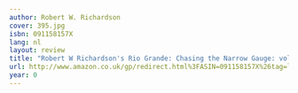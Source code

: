 ```yaml
---
author: Robert W. Richardson
cover: 395.jpg
isbn: 091158157X
lang: nl
layout: review
title: "Robert W Richardson's Rio Grande: Chasing the Narrow Gauge: vol. II"
url: http://www.amazon.co.uk/gp/redirect.html%3FASIN=091158157X%26tag=ldvd-21%26lcode=xm2%26cID=2025%26ccmID=165953%26location=/o/ASIN/091158157X%253FSubscriptionId=0VJDVJ14KM0P0VXDCQ82
year: 0
---
```

